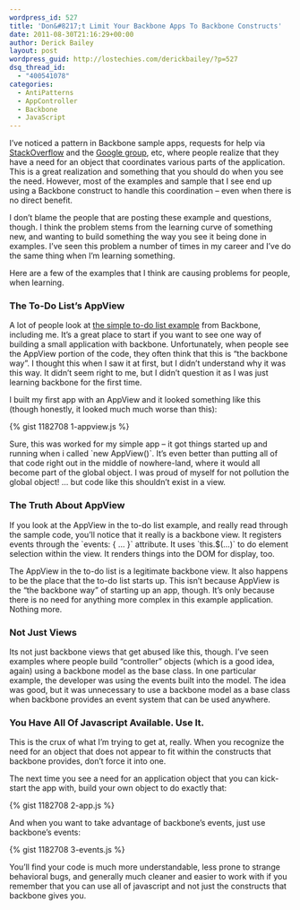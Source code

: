 ```yaml
---
wordpress_id: 527
title: 'Don&#8217;t Limit Your Backbone Apps To Backbone Constructs'
date: 2011-08-30T21:16:29+00:00
author: Derick Bailey
layout: post
wordpress_guid: http://lostechies.com/derickbailey/?p=527
dsq_thread_id:
  - "400541078"
categories:
  - AntiPatterns
  - AppController
  - Backbone
  - JavaScript
---
```

I&#8217;ve noticed a pattern in Backbone sample apps, requests for help via [StackOverflow](http://stackoverflow.com/questions/tagged/backbone.js) and the [Google group](http://groups.google.com/group/backbonejs), etc, where people realize that they have a need for an object that coordinates various parts of the application. This is a great realization and something that you should do when you see the need. However, most of the examples and sample that I see end up using a Backbone construct to handle this coordination &#8211; even when there is no direct benefit.

I don&#8217;t blame the people that are posting these example and questions, though. I think the problem stems from the learning curve of something new, and wanting to build something the way you see it being done in examples. I&#8217;ve seen this problem a number of times in my career and I&#8217;ve do the same thing when I&#8217;m learning something.

Here are a few of the examples that I think are causing problems for people, when learning.

### The To-Do List&#8217;s AppView

A lot of people look at [the simple to-do list example](http://documentcloud.github.com/backbone/docs/todos.html) from Backbone, including me. It&#8217;s a great place to start if you want to see one way of building a small application with backbone. Unfortunately, when people see the AppView portion of the code, they often think that this is &#8220;the backbone way&#8221;. I thought this when I saw it at first, but I didn&#8217;t understand why it was this way. It didn&#8217;t seem right to me, but I didn&#8217;t question it as I was just learning backbone for the first time.

I built my first app with an AppView and it looked something like this (though honestly, it looked much much worse than this):

{% gist 1182708 1-appview.js %}

Sure, this was worked for my simple app &#8211; it got things started up and running when i called \`new AppView()\`. It&#8217;s even better than putting all of that code right out in the middle of nowhere-land, where it would all become part of the global object. I was proud of myself for not pollution the global object! … but code like this shouldn&#8217;t exist in a view.

### The Truth About AppView

If you look at the AppView in the to-do list example, and really read through the sample code, you&#8217;ll notice that it really is a backbone view. It registers events through the \`events: { … }\` attribute. It uses \`this.$(…)\` to do element selection within the view. It renders things into the DOM for display, too.

The AppView in the to-do list is a legitimate backbone view. It also happens to be the place that the to-do list starts up. This isn&#8217;t because AppView is the &#8220;the backbone way&#8221; of starting up an app, though. It&#8217;s only because there is no need for anything more complex in this example application. Nothing more.

### Not Just Views

Its not just backbone views that get abused like this, though. I&#8217;ve seen examples where people build &#8220;controller&#8221; objects (which is a good idea, again) using a backbone model as the base class. In one particular example, the developer was using the events built into the model. The idea was good, but it was unnecessary to use a backbone model as a base class when backbone provides an event system that can be used anywhere.

### You Have All Of Javascript Available. Use It.

This is the crux of what I&#8217;m trying to get at, really. When you recognize the need for an object that does not appear to fit within the constructs that backbone provides, don&#8217;t force it into one.

The next time you see a need for an application object that you can kick-start the app with, build your own object to do exactly that:

{% gist 1182708 2-app.js %}

And when you want to take advantage of backbone&#8217;s events, just use backbone&#8217;s events:

{% gist 1182708 3-events.js %}

You&#8217;ll find your code is much more understandable, less prone to strange behavioral bugs, and generally much cleaner and easier to work with if you remember that you can use all of javascript and not just the constructs that backbone gives you.
